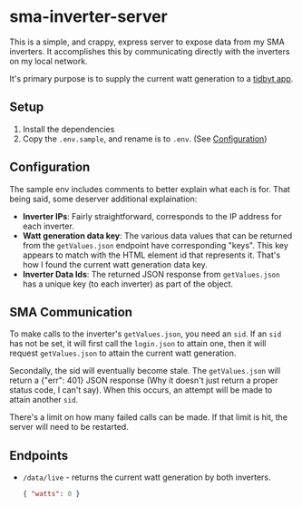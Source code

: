 # sma-inverter-server

This is a simple, and crappy, express server to expose data from my SMA inverters. It accomplishes this by communicating directly with the inverters on my local network.

It's primary purpose is to supply the current watt generation to a [tidbyt app](https://github.com/Addison-Dalton/tidbyt-solar-generation).

## Setup

1. Install the dependencies
2. Copy the `.env.sample`, and rename is to `.env`. (See [Configuration](#configuration))

## Configuration
The sample env includes comments to better explain what each is for. That being said, some deserver additional explaination:

- **Inverter IPs**: Fairly straightforward, corresponds to the IP address for each inverter.
- **Watt generation data key**: The various data values that can be returned from the `getValues.json` endpoint have corresponding "keys". This key appears to match with the HTML element id that represents it. That's how I found the current watt generation data key.
- **Inverter Data Ids**: The returned JSON response from `getValues.json` has a unique key (to each inverter) as part of the object.

## SMA Communication

To make calls to the inverter's `getValues.json`, you need an `sid`. If an `sid` has not be set, it will first call the `login.json` to attain one, then it will request `getValues.json` to attain the current watt generation.

Secondally, the sid will eventually become stale. The `getValues.json` will return a {"err": 401} JSON response (Why it doesn't just return a proper status code, I can't say). When this occurs, an attempt will be made to attain another `sid`.

There's a limit on how many failed calls can be made. If that limit is hit, the server will need to be restarted.

## Endpoints

- `/data/live` - returns the current watt generation by both inverters.

  ```json
  { "watts": 0 }
  ```
